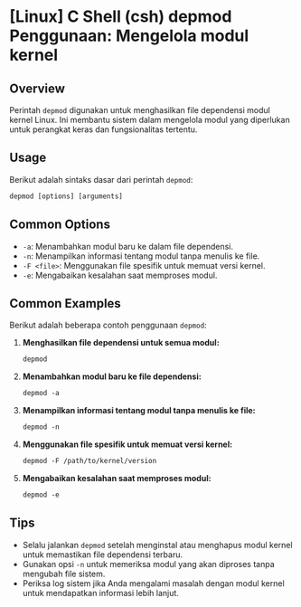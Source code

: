 # [Linux] C Shell (csh) depmod Penggunaan: Mengelola modul kernel

## Overview
Perintah `depmod` digunakan untuk menghasilkan file dependensi modul kernel Linux. Ini membantu sistem dalam mengelola modul yang diperlukan untuk perangkat keras dan fungsionalitas tertentu.

## Usage
Berikut adalah sintaks dasar dari perintah `depmod`:

```csh
depmod [options] [arguments]
```

## Common Options
- `-a`: Menambahkan modul baru ke dalam file dependensi.
- `-n`: Menampilkan informasi tentang modul tanpa menulis ke file.
- `-F <file>`: Menggunakan file spesifik untuk memuat versi kernel.
- `-e`: Mengabaikan kesalahan saat memproses modul.

## Common Examples
Berikut adalah beberapa contoh penggunaan `depmod`:

1. **Menghasilkan file dependensi untuk semua modul:**
   ```csh
   depmod
   ```

2. **Menambahkan modul baru ke file dependensi:**
   ```csh
   depmod -a
   ```

3. **Menampilkan informasi tentang modul tanpa menulis ke file:**
   ```csh
   depmod -n
   ```

4. **Menggunakan file spesifik untuk memuat versi kernel:**
   ```csh
   depmod -F /path/to/kernel/version
   ```

5. **Mengabaikan kesalahan saat memproses modul:**
   ```csh
   depmod -e
   ```

## Tips
- Selalu jalankan `depmod` setelah menginstal atau menghapus modul kernel untuk memastikan file dependensi terbaru.
- Gunakan opsi `-n` untuk memeriksa modul yang akan diproses tanpa mengubah file sistem.
- Periksa log sistem jika Anda mengalami masalah dengan modul kernel untuk mendapatkan informasi lebih lanjut.